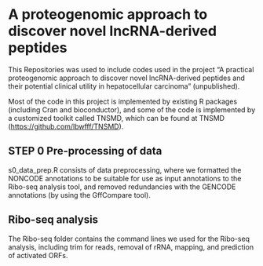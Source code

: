 # A proteogenomic approach to discover novel lncRNA-derived peptides

This Repositories was used to include codes used in the project “A practical proteogenomic approach to discover novel lncRNA-derived peptides and their potential clinical utility in hepatocellular carcinoma” (unpublished).

Most of the code in this project is implemented by existing R packages (including Cran and bioconductor), and some of the code is implemented by a customized toolkit called TNSMD, which can be found at TNSMD (https://github.com/lbwfff/TNSMD).

## STEP 0 Pre-processing of data 
s0_data_prep.R consists of data preprocessing, where we formatted the NONCODE annotations to be suitable for use as input annotations to the Ribo-seq analysis tool, and removed redundancies with the GENCODE annotations (by using the GffCompare tool).

## Ribo-seq analysis
The Ribo-seq folder contains the command lines we used for the Ribo-seq analysis, including trim for reads, removal of rRNA, mapping, and prediction of activated ORFs.
